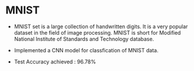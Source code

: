 # MNIST
* MNIST set is a large collection of handwritten digits. It is a very popular dataset in the field of image processing. MNIST is short for Modified National Institute of Standards and Technology database.

* Implemented a CNN model for classfication of MNIST data.

* Test Accuracy achieved : 96.78%
